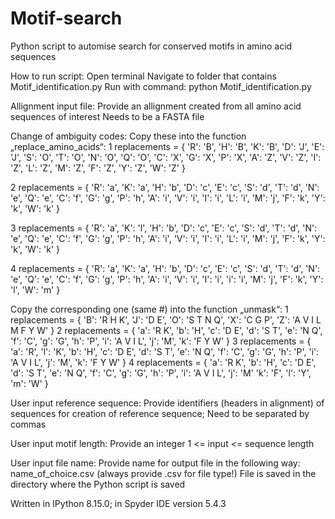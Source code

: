 # Motif-search
Python script to automise search for conserved motifs in amino acid sequences


How to run script:
Open terminal 
Navigate to folder that contains Motif_identification.py
Run with command: python Motif_identification.py

Allignment input file:
Provide an allignment created from all amino acid sequences of interest
Needs to be a FASTA file

Change of ambiguity codes:
Copy these into the function „replace_amino_acids“:
1
replacements = {
    'R': 'B', 'H': 'B', 'K': 'B',
    'D': 'J', 'E': 'J',
    'S': 'O', 'T': 'O', 'N': 'O', 'Q': 'O',
    'C': 'X', 'G': 'X', 'P': 'X',
    'A': 'Z', 'V': 'Z', 'I': 'Z', 'L': 'Z', 'M': 'Z', 'F': 'Z', 'Y': 'Z', 'W': 'Z'
}

2
replacements = {
    'R': 'a', 'K': 'a',
    'H': 'b',
    'D': 'c', 'E': 'c',
    'S': 'd', 'T': 'd',
    'N': 'e', 'Q': 'e',
    'C': 'f',
    'G': 'g',
    'P': 'h',
    'A': 'i', 'V': 'i', 'I': 'i', 'L': 'i',
    'M': 'j',
    'F': 'k', 'Y': 'k', 'W': 'k'
}

3
replacements = {
    'R': 'a',
    'K': 'l',
    'H': 'b',
    'D': 'c', 'E': 'c',
    'S': 'd', 'T': 'd',
    'N': 'e', 'Q': 'e',
    'C': 'f',
    'G': 'g',
    'P': 'h',
    'A': 'i', 'V': 'i', 'I': 'i', 'L': 'i',
    'M': 'j',
    'F': 'k', 'Y': 'k', 'W': 'k'
}

4
replacements = {
    'R': 'a', 'K': 'a',
    'H': 'b',
    'D': 'c', 'E': 'c',
    'S': 'd', 'T': 'd',
    'N': 'e', 'Q': 'e',
    'C': 'f',
    'G': 'g',
    'P': 'h',
    'A': 'i', 'V': 'i', 'I': 'i', 'i': 'i',
    'M': 'j',
    'F': 'k',
    'Y': 'l',
    'W': 'm'
}


Copy the corresponding one (same #) into the function „unmask“:
1
replacements = {
    'B': 'R H K',
    'J': 'D E',
    'O': 'S T N Q',
    'X': 'C G P',
    'Z': 'A V I L M F Y W'
}
2
replacements = {
    'a': 'R K',
    'b': 'H',
    'c': 'D E',
    'd': 'S T',
    'e': 'N Q',
    'f': 'C',
    'g': 'G',
    'h': 'P',
    'i': 'A V I L',
    'j': 'M',
    'k': 'F Y W'
}
3
replacements = {
    'a': 'R',
    'l': 'K',
    'b': 'H',
    'c': 'D E',
    'd': 'S T',
    'e': 'N Q',
    'f': 'C',
    'g': 'G',
    'h': 'P',
    'i': 'A V I L',
    'j': 'M',
    'k': 'F Y W'
}
4
replacements = {
    'a': 'R K',
    'b': 'H',
    'c': 'D E',
    'd': 'S T',
    'e': 'N Q',
    'f': 'C',
    'g': 'G',
    'h': 'P',
    'i': 'A V I L',
    'j': 'M'
    'k': 'F',
    'l': 'Y',
    'm': 'W'
}

User input reference sequence:
Provide identifiers (headers in alignment) of sequences for creation of reference sequence;
Need to be separated by commas

User input motif length:
Provide an integer 1 <= input <= sequence length

User input file name: 
Provide name for output file in the following way:
name_of_choice.csv (always provide .csv for file type!)
File is saved in the directory where the Python script is saved

Written in IPython 8.15.0; in Spyder IDE version 5.4.3
